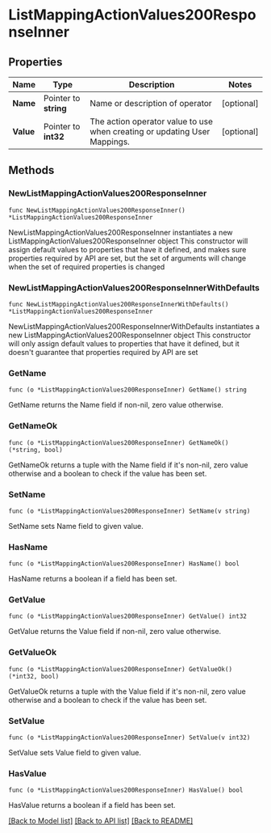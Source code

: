 # ListMappingActionValues200ResponseInner

## Properties

Name | Type | Description | Notes
------------ | ------------- | ------------- | -------------
**Name** | Pointer to **string** | Name or description of operator | [optional] 
**Value** | Pointer to **int32** | The action operator value to use when creating or updating User Mappings. | [optional] 

## Methods

### NewListMappingActionValues200ResponseInner

`func NewListMappingActionValues200ResponseInner() *ListMappingActionValues200ResponseInner`

NewListMappingActionValues200ResponseInner instantiates a new ListMappingActionValues200ResponseInner object
This constructor will assign default values to properties that have it defined,
and makes sure properties required by API are set, but the set of arguments
will change when the set of required properties is changed

### NewListMappingActionValues200ResponseInnerWithDefaults

`func NewListMappingActionValues200ResponseInnerWithDefaults() *ListMappingActionValues200ResponseInner`

NewListMappingActionValues200ResponseInnerWithDefaults instantiates a new ListMappingActionValues200ResponseInner object
This constructor will only assign default values to properties that have it defined,
but it doesn't guarantee that properties required by API are set

### GetName

`func (o *ListMappingActionValues200ResponseInner) GetName() string`

GetName returns the Name field if non-nil, zero value otherwise.

### GetNameOk

`func (o *ListMappingActionValues200ResponseInner) GetNameOk() (*string, bool)`

GetNameOk returns a tuple with the Name field if it's non-nil, zero value otherwise
and a boolean to check if the value has been set.

### SetName

`func (o *ListMappingActionValues200ResponseInner) SetName(v string)`

SetName sets Name field to given value.

### HasName

`func (o *ListMappingActionValues200ResponseInner) HasName() bool`

HasName returns a boolean if a field has been set.

### GetValue

`func (o *ListMappingActionValues200ResponseInner) GetValue() int32`

GetValue returns the Value field if non-nil, zero value otherwise.

### GetValueOk

`func (o *ListMappingActionValues200ResponseInner) GetValueOk() (*int32, bool)`

GetValueOk returns a tuple with the Value field if it's non-nil, zero value otherwise
and a boolean to check if the value has been set.

### SetValue

`func (o *ListMappingActionValues200ResponseInner) SetValue(v int32)`

SetValue sets Value field to given value.

### HasValue

`func (o *ListMappingActionValues200ResponseInner) HasValue() bool`

HasValue returns a boolean if a field has been set.


[[Back to Model list]](../README.md#documentation-for-models) [[Back to API list]](../README.md#documentation-for-api-endpoints) [[Back to README]](../README.md)


